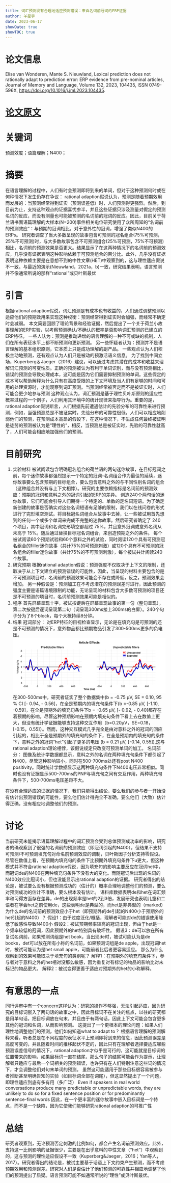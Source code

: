 ```yaml
---
title: 词汇预测没有合理地适应预测错误：来自名词前冠词的ERP证据
author: 羊星宇
date: 2023-06-17
showDate: true
showTOC: true
---
```

# 论文信息
Elise van Wonderen, Mante S. Nieuwland, Lexical prediction does not rationally adapt to prediction error: ERP evidence from pre-nominal articles, Journal of Memory and Language, Volume 132, 2023, 104435, ISSN 0749-596X, https://doi.org/10.1016/j.jml.2023.104435.
# [论文原文](content/read/yangxingyu/Source_Files/2023-6-17-YXY.pdf)
# 关键词
预测效度；语篇理解；N400；
# 摘要
在语言理解的过程中，人们有时会预测即将到来的单词，但对于这种预测何时或在何种情况下发生仍存在争议：
rational adaption假说认为，预测是随着预期效用而发展的：当预测经常得到证实（预测误差低）时，人们预测得更强烈。然后，到目前为止，支持这种观点的证据喜忧参半，并且这些证据只涉及测量对假定的预测名词的反应，而没有测量也可能被预测的名词前的冠词的反应。因此，目前关于荷兰语书面语篇理解的大样本(N=200)事件相关电位研究使用了众所周知的“名词前的预测效应”：与预期的冠词相比，对于意外性的冠词，增强了类似N400的ERPs。
研究者调查了当大多数呈现的故事包含可预测的冠名组合(75%可预测，25%不可预测)时，与大多数故事包含不可预测组合(25%可预测，75%不可预测)相比，名词前的预测效果是否更大。结果显示了在这两种情况下的名词前的预测效应，几乎没有证据表明这种影响依赖于可预测组合的百分比。此外，几乎没有证据表明这种依赖主要是在意想不到的中性文章(HET)中观察到的，这与理性适应假说不一致。与最近的演示(Nieuwland，2021a，b)一致，研究结果表明，语言预测并不像通常所说的那样“rational”或贝叶斯最优
# 引言
根据rational adaption假说，词汇预测是有成本也有收益的，人们通过调整预测以适应他们的预期效用来实现这种权衡：预测经常得到证实时会加强，而经常不确定时会减弱。
本文简要回顾了理论背景和经验证据，然后提出了一个关于荷兰小故事理解的ERP实验，以考察预测确认/不确认的概率是否影响词汇预测的已建立的ERP特征。
一些人认为：预测是推动递增的语言理解的一种不可或缺的机制，人们在所有表征水平上都不断预测和更新预测。
另一些怀疑者认为：预测并不是语言理解的基本组织原则，它本质上只是成功理解的副产品。
一些观点认为人们积极主动地预测，还有观点认为人们只是被动的预激活语义信息。
为了找到中间立场，Kuperberg＆Jaeger（2016）建议，可以通过考虑其潜在的成本和收益来理解词汇预测的可变性质。正确的预测被认为有利于单词识别，而与没有预测相比，错误的预测会导致处理成本，这可能是因为它们需要抑制预测的单词。这些假定的成本可以帮助解释为什么只有在高度受限的上下文环境及当人们有足够的时间和可用的处理资源时，才能观察到词汇预测。当预测经常被否定而不是被证实时，人们可能会更少地参与预测
这种观点认为，词汇预测是基于理性贝叶斯原则的适应性概率过程的一个例子，人们利用其环境中的统计规律来指导行为。重要的是，rational adaption假说断言，人们根据先前遭遇估计的先验分布的可靠性来进行预测，例如，当强预测总是不被证实时，先验分布的可靠性很低，人们可以相应地削弱他们的预测，在预测成本高昂的假设下，在这种情况下，不生成任何最终被证明是徒劳的预测被认为是“理性的”，相反，当预测总是被证实时，先验的可靠性就高了，人们可能会相应地加强他们的预测。

# 目前研究
1. 实验材料
被试阅读包含明确冠名组合的荷兰语的两句迷你故事，在目标冠词之前，每个迷你故事都强烈提示一个特定的冠词-名词组合作为最佳的延续，迷你故事要么包含预期的目标组合，要么包含意料之外的与不同性别名词的组合（这种组合并没有与上下文相悖）。研究的主要依赖指标是名词前的预测效应：预期的冠词和意料之外的冠词引起的ERP的差异。
创造240个两句话的迷你故事，它们可能会引导人们期待一个特定的、单数的定名词短语。为了确定新创建的故事是否确实对这些名词短语有足够的限制，我们以在线问卷的形式进行了完形填空测试。将目标冠名词组合从故事中去掉，让一些被试用首先想到的任何一个或多个单词来完成不完整的迷你故事。然后研究者确定了 240 个项目，其中冠词和名词完形填空都超过 75%，并且意外冠词或意外名词从未高于 15%。随后通过替换目标冠名词组合，来创造预期之外的条件。
每个被试阅读60个预期试验和60个意料之外的试验，同时阅读120个具有可预测冠名组合的filler迷你故事（共计75%的可预测刺激）或120个具有不可预测的冠名组合的filler迷你故事（共计75%的不可预测刺激），每个被试共计阅读240个故事。
2. 研究预期
根据rational adaption假说：预测强度不仅取决于上下文的限制，还取决于从上下文建立的预测错误的可能性，因此，当呈现的材料主要包含的是不可预测项目时，名词前的预测效果可能会不存在或降低，反之，预测效果会增加。
另一种假设是：预测加工在不考虑潜在的预测误差时进行，因此预测的强度主要是语篇语境限制的功能，无论呈现的材料包含大多数可预测的项目还是不可预测的项目时，名词前预测效果可能是相似的。
3. 程序
首先屏幕呈现十字，被试按键后在屏幕呈现故事的第一句（整句呈现），第二次按键后逐词呈现第二句（词呈现300ms接上300ms的白屏）。240个句子分为了8个block，每个大概持续8分钟。
4. 结果
冠词部分：
对ERP特征的目视检查显示，无论是在填充句是可预测的还是不可预测的情况下，意外物品都比预期物品引发了300-500ms更多的负电压。
![erp1](Supporting_Information/2023-06-17-YXY-Fig1.png)
在300-500ms中，研究者证实了整个数据集中(b = -0.75 μV, SE = 0.10, 95 % CI [- 0.94, - 0.56]，在全是预期内的填充句条件下(b =-0.85 μV, [-1.10, -0.59]，在全是预期外的填充句条件下b = -0.65 μV, [- 0.92, - 0.40]都存在着预期的影响。尽管这种预期影响在预期内填充句条件下看上去在数值上更大，但没有统计学证据能够支持这种交互作用（b=0.20μV，SE=0.18，[-0.15，0.55]）。然而，这种交互模式几乎完全是由对意料之外的冠词的回应引起的，相比于全是预期外的填充句的条件下，在全是预期内的填充句的条件下，意料之外的冠词“het”引起了更多的电压 (b = 0.21 μV, [-0.14, 0.55]),这与rational adaption理论相悖，该假说规定只改变可预测单词的加工。
名词部分：
图像及统计学数据都显示，意料之外的名词在两种填充句条件下都引起了N400，尽管这种影响较小，同时在500-700ms处还有post N400 positivity。同时统计学数据显示这两种填充句条件下N400电压非常相似。同时也没有证据显示500-700ms的PNP与填充句之间有交互作用，两种填充句条件下，500-700ms电压差距不大。

在没有合理适应的证据的情况下，我们只能得出结论，要么我们的参与者一开始没有估计出预测错误的可能性，要么他们估计得完全不准确，要么他们（大致）估计得正确，没有相应地调整他们的预测。


# 讨论
当前研究未能揭示语篇理解过程中的词汇预测会受到总体预测成功率的影响，研究者的确观察到了很强的名词前的预测效应（即冠词引起的N400），但结果不支持可预测/不可预测填充句对命名前预测效应的调制，贝叶斯因子分析支持零假设。
尽管在数值上看，在预期内填充句的条件下比预期外填充句条件下u更大，但这种模式并不符合rational adaption假说，因为填充句的影响主要反应在冠词het中，而冠词de的N400在两种填充句条件下没有大的变化。而随冠词后出现的名词的N400效应比冠词小，但也没能显示出rational adaption的证据。
研究者得出的结论是，被试要么没有根据预测成功的（估计的）概率合理地调整他们的预测，要么对预测成功的估计不准确，要么根本没有估计。
语料库数据表明de和het在词汇频率和习得方面存在差异，de的出现频率是het的2到3倍，发展研究也表明儿童和二语者在学会het之前使用de，这些表明de是典型的，而het是非典型的（marked）为什么de的名词前的预测效应小于het（即预期外的de引起的N400小于预期外的het引起的N400）？
假设1：由于过度泛化/概括，理解者可能对de的错误使用降低了敏感性导致N400小
假设2：被试预期频率较高的冠词出现，但由于het是一个频率较低的冠词，因此预期外的het特别具有破坏性。
假设3：de可以放在所有复试名词前，如果预测词组是het book，当出现de时，被试可能认为是de books，det可以放在所有小称的名词前，如果预测词组是de apple，出现冠词het时，被试可能认为是het small apple，可能前者比后者更容易适应。
那么为什么观察到的效果可能取决于填充句的类别呢？
解释1：在预期外的填充句条件下，参与者对于意料之外的het相对没那么敏感，因为重复对有标记的物品的影响比对未标记的物品更大。
解释2：被试变得更善于适应对预期外的het的小称解释。

# 有意思的一点
同行评审中有一个concern这样认为：研究的操作不够强，无法引起适应，因为研究的目标词嵌入了两句话的故事之中，因此目标词不在关注的焦点，以往的研究都是用单句话，把目标词放在句末，并且由于有两句话，因此上下文可能会包含更多其他的冠词和名词，从而影响预测。
这提出了一个更根本的理论问题：如果人们理性地调整他们的预测，他们如何知道what to adapt to？
根据语言理解的预测解释来看，听者总是在不同程度的表征水平上预测即将到来的信息，因此预测误差是高度可变的，并且随着时间的推移起伏不定的，因此只有在理解者选择要适应哪些预测误差信号的情况下，rational adaption才似乎是可行的，这可能就是目标词的位置带来的影响，如果目标词一直在结尾，那么句子的结尾可能会作为提示，让理解者只适应与最后一个词相关的预测错误，也许只有在人们特别注意这些词的情况下，才会调整他们对句末单词的预测。
虽然这可能适用于那些目标很容易被参与者推断甚至明确告知的实验（如目标词全部在词尾），但这显然提出了一个问题，即理性适应到底有多有用（多广泛）
Even if speakers in real world conversations produce many predictable or unpredictable words, they are unlikely to do so for a fixed sentence position or for predominantly sentence-final words 因此，在一个更丰富的迷你故事中嵌入目标词是一个特点，而不是一个缺陷，因为它使我们能够研究rational adaption的可推广性
# 总结
研究者观察到，无论预测否定刺激的比例如何，都会产生名词前预测效应。此外，支持这一比例影响的证据很少，主要是在出乎意料的中性文章（“het”）中观察到的，这与预测的理性适应假设不一致（Kuperberg&Jaeger，2016；Yan等人，2017）。研究者得出的结论是，被试主要基于话语上下文约束产生预测，而不考虑预期效用和预测误差。研究对人们是否估计了他们预测的可靠性并相应地调整了他们的预测提出了质疑。语言预测可能不如通常所说的“理性”或贝叶斯最优。


